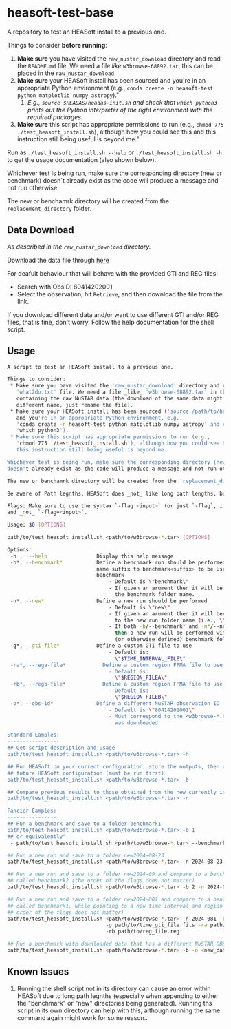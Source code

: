 # heasoft-test-base

A repository to test an HEASoft install to a previous one.

Things to consider **before running**:

1. **Make sure** you have visited the `raw_nustar_download` directory and read the `README.md` file. We need a file _like_ `w3browse-68892.tar`, this can be placed in the `raw_nustar_download`.
2. **Make sure** your HEASoft install has been sourced and you're in an appropriate Python environment (e.g., `conda create -n heasoft-test python matplotlib numpy astropy`)."
   1. _E.g., `source $HEADAS/headas-init.sh` and check that `which python3` prints out the Python interpreter of the right environment with the required packages._
3. **Make sure** this script has appropriate permissions to run (e.g., `chmod 775 ./test_heasoft_install.sh`), although how you could see this and this instruction still being useful is beyond me."

Run as `./test_heasoft_install.sh --help` or `./test_heasoft_install.sh -h` to get the usage documentation (also shown below).

Whichever test is being run, make sure the corresponding directory (new or benchmark) doesn`t already exist as the code will produce a message and not run otherwise.

The new or benchamrk directory will be created from the `replacement_directory` folder.

## Data Download

_As described in the `raw_nustar_download` directory._

Download the data file through [here](https://heasarc.gsfc.nasa.gov/db-perl/W3Browse/w3table.pl?tablehead=name%3Dnumaster&Action=More+Options)

For deafult behaviour that will behave with the provided GTI and REG files:

- Search with ObsID: 80414202001
- Select the observation, hit `Retrieve`, and then download the file from the link.

If you download different data and/or want to use different GTI and/or REG files, that is fine, don't worry. Follow the help documentation for the shell script.

## Usage

```bash
A script to test an HEASoft install to a previous one.

Things to consider:
 * Make sure you have visited the 'raw_nustar_download' directory and read the
   'what2do.txt' file. We need a file _like_ 'w3browse-68892.tar' in this directory
   containing the raw NuSTAR data (the download of the same data might have a
   different name, just rename the file).
 * Make sure your HEASoft install has been sourced ('source /path/to/headas-init.sh')
   and you're in an appropriate Python environment, e.g.,
   'conda create -n heasoft-test python matplotlib numpy astropy' and check with
   'which python3').
 * Make sure this script has appropriate permissions to run (e.g.,
   'chmod 775 ./test_heasoft_install.sh'), although how you could see this and
   this instruction still being useful is beyond me.

Whichever test is being run, make sure the corresponding directory (new or benchmark)
doesn't already exist as the code will produce a message and not run otherwise.

The new or benchamrk directory will be created from the 'replacement_directory' folder.

Be aware of Path legnths, HEASoft does _not_ like long path lengths, but only sometimes.

Flags: Make sure to use the syntax `-flag <input>` (or just `-flag`, if appropriate) 
and _not_ `-flag=<input>`.

Usage: $0 [OPTIONS]

path/to/test_heasoft_install.sh <path/to/w3browse-*.tar> [OPTIONS]

Options:
 -h ,  --help                Display this help message
 -b*, --benchmark*           Define a benchmark run should be performed or folder
                             name suffix to benchmark<suffix> to be used as a
                             benchmark
                                 - Default is \"benchmark\"
                                 - If given an arument then it will be appended to
                                   the benchmark folder name.
 -n*, --new*                 Define a new run should be performed
                                 - Default is \"new\"
                                 - If given an arument then it will become the suffix
                                   to the new run folder name (i.e., \"new<suffix>\").
                                 - If both -b/--benchmark* and -n*/--new* are given
                                   then a new run will be performed with the default
                                   (or otherwise defined) benchmark folder
 -g*, --gti-file*            Define a custom GTI file to use
                                 - Default is:
                                   \"$TIME_INTERVAL_FILE\"
 -ra*, --rega-file*            Define a custom region FPMA file to use
                                 - Default is:
                                   \"$REGION_FILEA\"
 -rb*, --regb-file*            Define a custom region FPMA file to use
                                 - Default is:
                                   \"$REGION_FILEB\"
 -o*, --obs-id*              Define a different NuSTAR observation ID
                                 - Default is \"80414202001\"
                                 - Must correspond to the <w3browse-*.tar> file that
                                   was downloaded

Standard Eamples:
-----------------
## Get script description and usage
path/to/test_heasoft_install.sh <path/to/w3browse-*.tar> -h

## Run HEASoft on your current configuration, store the outputs, then compare with a new,
## future HEASoft configuration (must be run first)
path/to/test_heasoft_install.sh <path/to/w3browse-*.tar> -b

## Compare previous results to those obtained from the new currently installed HEASoft
path/to/test_heasoft_install.sh <path/to/w3browse-*.tar> -n

Fancier Eamples:
----------------
## Run a benchmark and save to a folder benchmark1
path/to/test_heasoft_install.sh <path/to/w3browse-*.tar> -b 1
## or equivalently"
 - path/to/test_heasoft_install.sh <path/to/w3browse-*.tar> --benchmark 1

## Run a new run and save to a folder new2024-08-23
path/to/test_heasoft_install.sh <path/to/w3browse-*.tar> -n 2024-08-23

## Run a new run and save to a folder new2024-09 and compare to a benchamrk folder
## called benchmark2 (the order of the flags does not matter)
path/to/test_heasoft_install.sh <path/to/w3browse-*.tar> -b 2 -n 2024-09

## Run a new run and save to a folder new2024-081 and compare to a benchamrk folder
## called benchmark1, while pointing to a new time interval and region files (the
## order of the flags does not matter)
path/to/test_heasoft_install.sh <path/to/w3browse-*.tar> -n 2024-081 -b 1\ 
                                -g path/to/time_gti_file.fits -ra path/to/reg_file.reg\ 
                                -rb path/to/reg_file.reg

## Run a benchmark with downloaded data that has a different NuSTAR OBSID
path/to/test_heasoft_install.sh <path/to/w3browse-*.tar> -b -o <new_data_OBSID>
```

## Known Issues

1. Running the shell script not in its directory can cause an error within HEASoft due to long path legnths (especially when appending to either the "benchmark" or "new" directories being generated). Running ths script in its own directory can help with this, although running the same command again might work for some reason..
